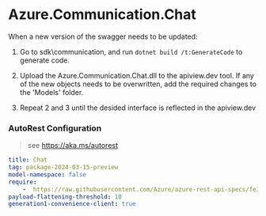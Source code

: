 # Azure.Communication.Chat
When a new version of the swagger needs to be updated:
1. Go to sdk\communication, and run `dotnet build /t:GenerateCode` to generate code.
2. Upload the Azure.Communication.Chat.dll to the apiview.dev tool.
If any of the new objects needs to be overwritten, add the required changes to the 'Models' folder.

3. Repeat 2 and 3 until the desided interface is reflected in the apiview.dev 

### AutoRest Configuration
> see https://aka.ms/autorest

``` yaml
title: Chat
tag: package-2024-03-15-preview
model-namespace: false
require:
    -  https://raw.githubusercontent.com/Azure/azure-rest-api-specs/fe375c4b0f59b587a263e4b5754925ccc660bd47/specification/communication/data-plane/Chat/readme.md
payload-flattening-threshold: 10
generation1-convenience-client: true
```
